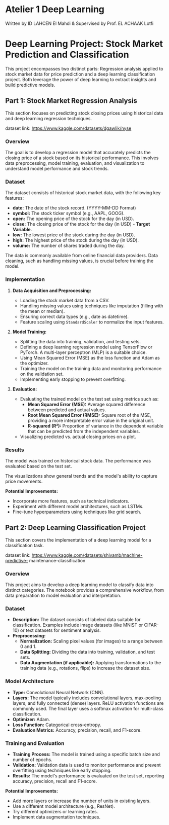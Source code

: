 # Atelier 1 Deep Learning

Written by ID LAHCEN El Mahdi
& Supervised by Prof. EL ACHAAK Lotfi

# Deep Learning Project: Stock Market Prediction and Classification

This project encompasses two distinct parts: Regression analysis applied to stock market data for price prediction and a deep learning classification project. Both leverage the power of deep learning to extract insights and build predictive models.

## Part 1: Stock Market Regression Analysis

This section focuses on predicting stock closing prices using historical data and deep learning regression techniques.

dataset link: https://www.kaggle.com/datasets/dgawlik/nyse

### Overview

The goal is to develop a regression model that accurately predicts the closing price of a stock based on its historical performance.  This involves data preprocessing, model training, evaluation, and visualization to understand model performance and stock trends.

### Dataset

The dataset consists of historical stock market data, with the following key features:

*   **date:** The date of the stock record.  (YYYY-MM-DD Format)
*   **symbol:** The stock ticker symbol (e.g., AAPL, GOOG).
*   **open:** The opening price of the stock for the day (in USD).
*   **close:** The closing price of the stock for the day (in USD) - **Target Variable**.
*   **low:** The lowest price of the stock during the day (in USD).
*   **high:** The highest price of the stock during the day (in USD).
*   **volume:** The number of shares traded during the day.

The data is commonly available from online financial data providers. Data cleaning, such as handling missing values, is crucial before training the model.

### Implementation

1.  **Data Acquisition and Preprocessing:**
    *   Loading the stock market data from a CSV.
    *   Handling missing values using techniques like imputation (filling with the mean or median).
    *   Ensuring correct data types (e.g., date as datetime).
    *   Feature scaling using `StandardScaler` to normalize the input features.

2.  **Model Training:**
    *   Splitting the data into training, validation, and testing sets.
    *   Defining a deep learning regression model using TensorFlow or PyTorch. A multi-layer perceptron (MLP) is a suitable choice.
    *   Using Mean Squared Error (MSE) as the loss function and Adam as the optimizer.
    *   Training the model on the training data and monitoring performance on the validation set.
    *   Implementing early stopping to prevent overfitting.

3.  **Evaluation:**
    *   Evaluating the trained model on the test set using metrics such as:
        *   **Mean Squared Error (MSE):**  Average squared difference between predicted and actual values.
        *   **Root Mean Squared Error (RMSE):** Square root of the MSE, providing a more interpretable error value in the original unit.
        *   **R-squared (R²):** Proportion of variance in the dependent variable that can be predicted from the independent variables.
    *   Visualizing predicted vs. actual closing prices on a plot.

### Results

The model was trained on historical stock data. The performance was evaluated based on the test set.

The visualizations show general trends and the model's ability to capture price movements.

**Potential Improvements:**

*   Incorporate more features, such as technical indicators.
*   Experiment with different model architectures, such as LSTMs.
*   Fine-tune hyperparameters using techniques like grid search.

## Part 2: Deep Learning Classification Project

This section covers the implementation of a deep learning model for a classification task.

dataset link: https://www.kaggle.com/datasets/shivamb/machine-predictive-
maintenance-classification

### Overview

This project aims to develop a deep learning model to classify data into distinct categories.  The notebook provides a comprehensive workflow, from data preparation to model evaluation and interpretation.

### Dataset

*   **Description:**  The dataset consists of labeled data suitable for classification.  Examples include image datasets (like MNIST or CIFAR-10) or text datasets for sentiment analysis.
*   **Preprocessing:**
    *   **Normalization:** Scaling pixel values (for images) to a range between 0 and 1.
    *   **Data Splitting:** Dividing the data into training, validation, and test sets.
    *   **Data Augmentation (if applicable):** Applying transformations to the training data (e.g., rotations, flips) to increase the dataset size.

### Model Architecture

*   **Type:** Convolutional Neural Network (CNN).
*   **Layers:**  The model typically includes convolutional layers, max-pooling layers, and fully connected (dense) layers.  ReLU activation functions are commonly used. The final layer uses a softmax activation for multi-class classification.
*   **Optimizer:** Adam.
*   **Loss Function:** Categorical cross-entropy.
*   **Evaluation Metrics:** Accuracy, precision, recall, and F1-score.

### Training and Evaluation

*   **Training Process:** The model is trained using a specific batch size and number of epochs.
*   **Validation:** Validation data is used to monitor performance and prevent overfitting using techniques like early stopping.
*   **Results:** The model's performance is evaluated on the test set, reporting accuracy, precision, recall and F1-score.

**Potential Improvements:**

*   Add more layers or increase the number of units in existing layers.
*   Use a different model architecture (e.g., ResNet).
*   Try different optimizers or learning rates.
*   Implement data augmentation techniques.
